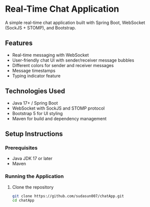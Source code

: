 # Real-Time Chat Application

A simple real-time chat application built with Spring Boot, WebSocket (SockJS + STOMP), and Bootstrap.

## Features

- Real-time messaging with WebSocket
- User-friendly chat UI with sender/receiver message bubbles
- Different colors for sender and receiver messages
- Message timestamps
- Typing indicator feature

## Technologies Used

- Java 17+ / Spring Boot
- WebSocket with SockJS and STOMP protocol
- Bootstrap 5 for UI styling
- Maven for build and dependency management

## Setup Instructions

### Prerequisites

- Java JDK 17 or later
- Maven

### Running the Application

1. Clone the repository

   ```bash
   git clone https://github.com/sudasun007/chatApp.git
   cd chatApp
